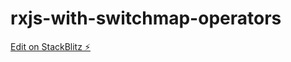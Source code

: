 # rxjs-with-switchmap-operators

[Edit on StackBlitz ⚡️](https://stackblitz.com/edit/rxjs-with-switchmap-operators)